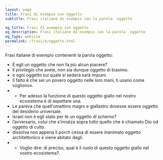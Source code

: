```yaml
---
layout: page
title: Frasi di esempio con oggetto 
subtitle: Frasi italiane di esempio con la parola  oggetto

og_title: Frasi di esempio con oggetto 
og_description: Frasi italiane di esempio con la parola  oggetto
og_type: website
permalink: /frasi/o/oggetto.html
---
```


Frasi italiane di esempio contenenti la parola oggetto:


- È egli un oggetto che non fa più alcun piacere?
- Il privilegio che avete, non sia dunque oggetto di biasimo.
- e ogni oggetto sul quale si sederà sarà impuro.
- Il fatto è che sei un povero oggetto nelle loro mani, ti usano come vogliono».
- - Per adesso la funzione di questo oggetto giallo nel nostro ecosistema è di aspettare una.
- Le pareva che quell'omettino magro e giallastro dovesse essere oggetto del desiderio universale.
- Israel non è egli stato per te un oggetto di scherno?
- l’avversario, colui che s’innalza sopra tutto quello che è chiamato Dio od oggetto di culto.
- dissolva non appena il porch cessa di essere inanimato oggetto architettonico e viene abitato dagli.
- - Voglio dire: di preciso, qual è il ruolo di questo oggetto giallo nel vostro ecosistema?.
